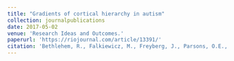 ```yaml
---
title: "Gradients of cortical hierarchy in autism"
collection: journalpublications
date: 2017-05-02
venue: 'Research Ideas and Outcomes.'
paperurl: 'https://riojournal.com/article/13391/'
citation: 'Bethlehem, R., Falkiewicz, M., Freyberg, J., Parsons, O.E., Farahibozorg, S. R., Pretzsch, C., ... & Margulies, D. (2017). Gradients of cortical hierarchy in Autism. Research Ideas and Outcomes.'
---
```

